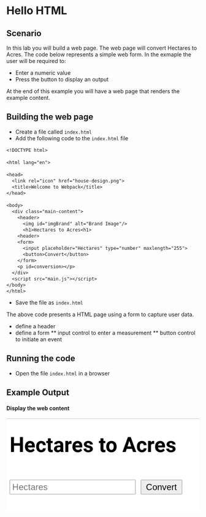 # Hello HTML

## Scenario

In this lab you will build a web page. The web page will convert Hectares to Acres. 
The code below represents a simple web form. In the exmaple the user will be required to:

* Enter a numeric value
* Press the button to display an output 

At the end of this example you will have a web page that renders the example content.


## Building the web page

* Create a file called `index.html`
* Add the following code to the `index.html` file


```
<!DOCTYPE html>

<html lang="en">

<head>
  <link rel="icon" href="house-design.png">
  <title>Welcome to Webpack</title>
</head>

<body>
  <div class="main-content">
    <header>
      <img id="imgBrand" alt="Brand Image"/>
      <h1>Hectares to Acres<h1>
    <header>
    <form>
      <input placeholder="Hectares" type="number" maxlength="255">
      <button>Convert</button>
    </form>
    <p id=conversion></p>
  </div>
  <script src="main.js"></script>
</body>
</html>
```

* Save the file as `index.html`

The above code presents a HTML page using a form to capture user data.

* define a header 
* define a form
** input control to enter a measurement
** button control to initiate an event


## Running the code

* Open the file `index.html` in a browser

## Example Output

#### Display the web content

![web-app](https://github.com/rosera/serverless-bootcamp/blob/main/web-2-serverless/images/01-lab-web-app.png "Basic HTML app")
